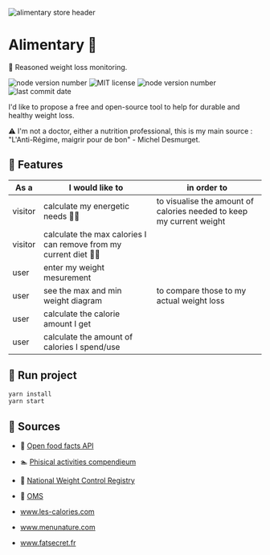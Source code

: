 ![alimentary store header](./public/alimentaryHeader.png)

# Alimentary 🍝
>
:snail: Reasoned weight loss monitoring.
>
![node version number](https://img.shields.io/github/package-json/v/Naddiya/alimentary-client)
![MIT license](https://img.shields.io/github/package-json/license/Naddiya/alimentary-client?color=green)
![node version number](https://img.shields.io/github/package-json/author/Naddiya/alimentary-client?color=yellow)
![last commit date](https://img.shields.io/github/last-commit/Naddiya/alimentary-client)

I'd like to propose a free and open-source tool to help for durable and healthy weight loss.

>
:warning:
I'm not a doctor, either a nutrition professional, this is my main source : "L'Anti-Régime, maigrir pour de bon" - Michel Desmurget.

## :carousel_horse: Features
| As a | I would like to | in order to |
|--|--|--|
| visitor | calculate my energetic needs :woman_cartwheeling:| to visualise the amount of calories needed to keep my current weight|
| visitor | calculate the max calories I can remove from my current diet :man_with_probing_cane:|
| user | enter my weight mesurement |
| user | see the max and min weight diagram | to compare those to my actual weight loss
| user | calculate the calorie amount I get |
| user | calculate the amount of calories I spend/use|


## :runner: Run project
```bash
yarn install 
yarn start
```

## :fishing_pole_and_fish: Sources 

- :poultry_leg: [Open food facts API](https://wiki.openfoodfacts.org/API)
- :swimmer: [Phisical activities compendieum](https://sites.google.com/site/compendiumofphysicalactivities/home) 
- :crystal_ball: [National Weight Control Registry](http://www.nwcr.ws/)
- :syringe: [OMS](https://www.who.int/fr/news-room/fact-sheets/detail/obesity-and-overweight)
- www.les-calories.com

- www.menunature.com

- www.fatsecret.fr

